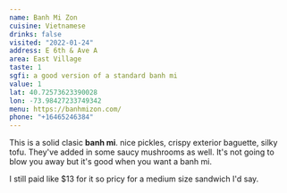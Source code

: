 ```yaml
---
name: Banh Mi Zon
cuisine: Vietnamese
drinks: false
visited: "2022-01-24"
address: E 6th & Ave A
area: East Village
taste: 1
sgfi: a good version of a standard banh mi
value: 1
lat: 40.72573623390028
lon: -73.98427233749342
menu: https://banhmizon.com/
phone: "+16465246384"
---
```


This is a solid clasic **banh mi**. nice pickles, crispy exterior baguette, silky tofu. They've added in some saucy mushrooms as well. It's not going to blow you away but it's good when you want a banh mi.

I still paid like $13 for it so pricy for a medium size sandwich I'd say.
